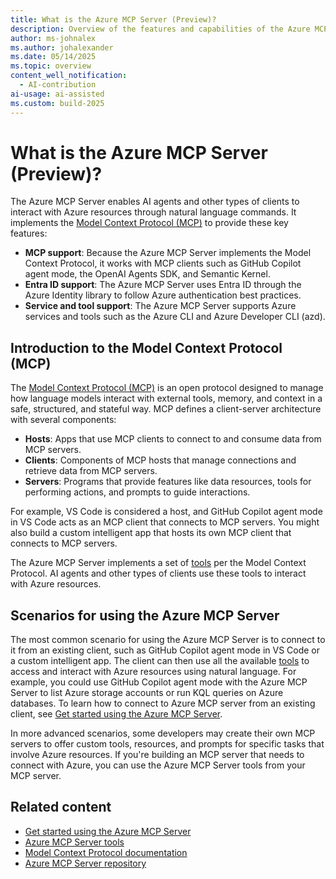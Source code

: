 ```yaml
---
title: What is the Azure MCP Server (Preview)?
description: Overview of the features and capabilities of the Azure MCP Server that helps developers be more productive when building and deploying apps to Azure
author: ms-johnalex
ms.author: johalexander
ms.date: 05/14/2025
ms.topic: overview 
content_well_notification: 
  - AI-contribution
ai-usage: ai-assisted
ms.custom: build-2025
---
```


# What is the Azure MCP Server (Preview)?

The Azure MCP Server enables AI agents and other types of clients to interact with Azure resources through natural language commands. It implements the [Model Context Protocol (MCP)](https://modelcontextprotocol.io/) to provide these key features:

- **MCP support**: Because the Azure MCP Server implements the Model Context Protocol, it works with MCP clients such as GitHub Copilot agent mode, the OpenAI Agents SDK, and Semantic Kernel.
- **Entra ID support**: The Azure MCP Server uses Entra ID through the Azure Identity library to follow Azure authentication best practices.
- **Service and tool support**: The Azure MCP Server supports Azure services and tools such as the Azure CLI and Azure Developer CLI (azd).

## Introduction to the Model Context Protocol (MCP)

The [Model Context Protocol (MCP)](https://modelcontextprotocol.io/) is an open protocol designed to manage how language models interact with external tools, memory, and context in a safe, structured, and stateful way. MCP defines a client-server architecture with several components:

- **Hosts**: Apps that use MCP clients to connect to and consume data from MCP servers.
- **Clients**: Components of MCP hosts that manage connections and retrieve data from MCP servers.
- **Servers**: Programs that provide features like data resources, tools for performing actions, and prompts to guide interactions.

For example, VS Code is considered a host, and GitHub Copilot agent mode in VS Code acts as an MCP client that connects to MCP servers. You might also build a custom intelligent app that hosts its own MCP client that connects to MCP servers.

The Azure MCP Server implements a set of [tools](./tools/index.md) per the Model Context Protocol. AI agents and other types of clients use these tools to interact with Azure resources.

## Scenarios for using the Azure MCP Server

The most common scenario for using the Azure MCP Server is to connect to it from an existing client, such as GitHub Copilot agent mode in VS Code or a custom intelligent app. The client can then use all the available [tools](./tools/index.md) to access and interact with Azure resources using natural language. For example, you could use GitHub Copilot agent mode with the Azure MCP Server to list Azure storage accounts or run KQL queries on Azure databases. To learn how to connect to Azure MCP server from an existing client, see [Get started using the Azure MCP Server](get-started.md).

In more advanced scenarios, some developers may create their own MCP servers to offer custom tools, resources, and prompts for specific tasks that involve Azure resources. If you're building an MCP server that needs to connect with Azure, you can use the Azure MCP Server tools from your MCP server.

## Related content

- [Get started using the Azure MCP Server](get-started.md)
- [Azure MCP Server tools](./tools/index.md)
- [Model Context Protocol documentation](https://modelcontextprotocol.io/introduction)
- [Azure MCP Server repository](https://github.com/microsoft/mcp)
